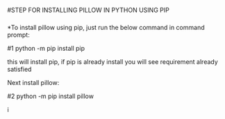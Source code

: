 #STEP FOR INSTALLING PILLOW IN PYTHON USING PIP
#####
*To install pillow using pip, just run the below command in command prompt:

#1 python -m pip install pip

this will install pip, if pip is already install you will see requirement already satisfied

Next install pillow:

#2 python -m pip install pillow

i
